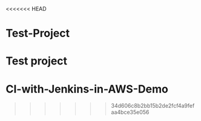 <<<<<<< HEAD
# Test-Project
Test project 
=======
# CI-with-Jenkins-in-AWS-Demo
>>>>>>> 34d606c8b2bb15b2de2fcf4a9fefaa4bce35e056
